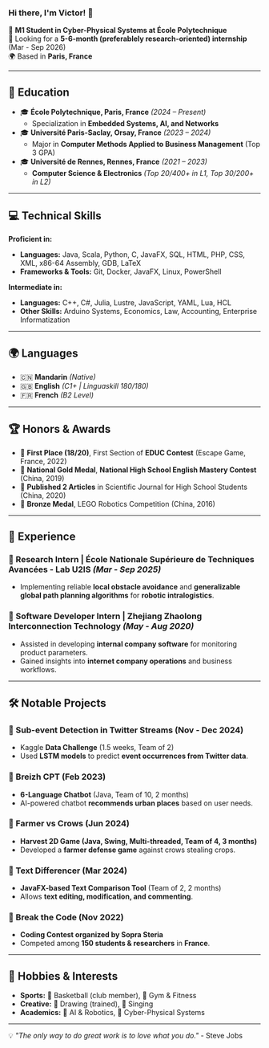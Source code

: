 ### Hi there, I'm **Victor**! 👋

🚀 **M1 Student in Cyber-Physical Systems at École Polytechnique**  
🔬 Looking for a **5-6-month (preferablely research-oriented) internship** (Mar - Sep 2026)  
🌍 Based in **Paris, France**  

---

## 🏫 Education

- 🎓 **École Polytechnique, Paris, France** *(2024 – Present)*  
  - Specialization in **Embedded Systems, AI, and Networks**
- 🎓 **Université Paris-Saclay, Orsay, France** *(2023 – 2024)*  
  - Major in **Computer Methods Applied to Business Management** (Top 3 GPA)
- 🎓 **Université de Rennes, Rennes, France** *(2021 – 2023)*  
  - **Computer Science & Electronics** *(Top 20/400+ in L1, Top 30/200+ in L2)*

---

## 💻 Technical Skills

**Proficient in:**
- **Languages:** Java, Scala, Python, C, JavaFX, SQL, HTML, PHP, CSS, XML, x86-64 Assembly, GDB, LaTeX
- **Frameworks & Tools:** Git, Docker, JavaFX, Linux, PowerShell

**Intermediate in:**
- **Languages:** C++, C#, Julia, Lustre, JavaScript, YAML, Lua, HCL
- **Other Skills:** Arduino Systems, Economics, Law, Accounting, Enterprise Informatization

---

## 🌍 Languages

- 🇨🇳 **Mandarin** *(Native)*
- 🇬🇧 **English** *(C1+ | Linguaskill 180/180)*
- 🇫🇷 **French** *(B2 Level)*

---

## 🏆 Honors & Awards

- 🏅 **First Place (18/20)**, First Section of **EDUC Contest** (Escape Game, France, 2022)
- 🥇 **National Gold Medal**, **National High School English Mastery Contest** (China, 2019)
- 📖 **Published 2 Articles** in Scientific Journal for High School Students (China, 2020)
- 🏅 **Bronze Medal**, LEGO Robotics Competition (China, 2016)

---

## 🔬 Experience

### 🔹 Research Intern | École Nationale Supérieure de Techniques Avancées - Lab U2IS *(Mar - Sep 2025)*
- Implementing reliable **local obstacle avoidance** and **generalizable global path planning algorithms** for **robotic intralogistics**.

### 🔹 Software Developer Intern | Zhejiang Zhaolong Interconnection Technology *(May - Aug 2020)*
- Assisted in developing **internal company software** for monitoring product parameters.
- Gained insights into **internet company operations** and business workflows.

---

## 🛠️ Notable Projects

### **🔹 Sub-event Detection in Twitter Streams (Nov - Dec 2024)**
- Kaggle **Data Challenge** (1.5 weeks, Team of 2)
- Used **LSTM models** to predict **event occurrences from Twitter data**.

### **🔹 Breizh CPT (Feb 2023)**
- **6-Language Chatbot** (Java, Team of 10, 2 months)
- AI-powered chatbot **recommends urban places** based on user needs.

### **🔹 Farmer vs Crows (Jun 2024)**
- **Harvest 2D Game (Java, Swing, Multi-threaded, Team of 4, 3 months)**
- Developed a **farmer defense game** against crows stealing crops.

### **🔹 Text Differencer (Mar 2024)**
- **JavaFX-based Text Comparison Tool** (Team of 2, 2 months)
- Allows **text editing, modification, and commenting**.

### **🔹 Break the Code (Nov 2022)**
- **Coding Contest organized by Sopra Steria**
- Competed among **150 students & researchers** in **France**.

---

## 🏀 Hobbies & Interests

- **Sports:** 🏀 Basketball (club member), 💪 Gym & Fitness
- **Creative:** 🎨 Drawing (trained), 🎤 Singing
- **Academics:** 🤖 AI & Robotics, 🔬 Cyber-Physical Systems

---

💡 *"The only way to do great work is to love what you do."* - Steve Jobs
